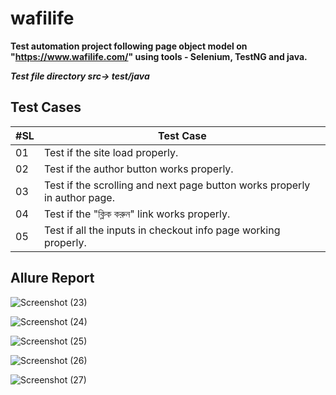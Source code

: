 # wafilife
**Test automation project following page object model on "https://www.wafilife.com/" using tools -  Selenium, TestNG  and java.**

***Test file directory  src-> test/java***

## Test Cases

| #SL  | Test Case |
| ---- | --------- |
| 01   | Test if the site load properly.|
| 02   | Test if the author button works properly.|
| 03   | Test if the scrolling and next page button works properly in author page.|
| 04   | Test if the "ক্লিক করুন" link works properly.|
| 05   | Test if all the inputs in checkout info page working properly.|

## Allure Report

![Screenshot (23)](https://user-images.githubusercontent.com/48324430/232075377-7d99ee05-d963-425f-9a66-5dd9e4eb08a7.png)

![Screenshot (24)](https://user-images.githubusercontent.com/48324430/232075524-7bad51de-8796-44ca-9070-18dcd3fa5e2c.png)

![Screenshot (25)](https://user-images.githubusercontent.com/48324430/232075541-a5080bc5-1754-4740-bc94-6b712eab6e81.png)

![Screenshot (26)](https://user-images.githubusercontent.com/48324430/232075562-b176b42a-fed0-498f-8602-5e5f1a87f7a6.png)

![Screenshot (27)](https://user-images.githubusercontent.com/48324430/232075582-70426909-af73-4c6c-b087-0d1b6a326211.png)
